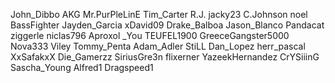 John_Dibbo
AKG
Mr.PurPleLinE
Tim_Carter
R.J.
jacky23
C.Johnson
noel
BassFighter
Jayden_Garcia
xDavid09
Drake_Balboa
Jason_Blanco
Pandacat
ziggerle
niclas796
Aproxol
_You
TEUFEL1900
GreeceGangster5000
Nova333
Viley
Tommy_Penta 
Adam_Adler
StiLL
Dan_Lopez
herr_pascal
XxSafakxX
Die_Gamerzz
SiriusGre3n
flixerner
YazeekHernandez
CrYSiiinG
Sascha_Young
Alfred1
Dragspeed1


